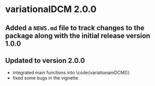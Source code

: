 # variationalDCM 2.0.0

## Added a `NEWS.md` file to track changes to the package along with the initial release version 1.0.0

## Updated to version 2.0.0

-   integrated main functions into \code{variationamDCM()}
-   fixed some bugs in the vignette
